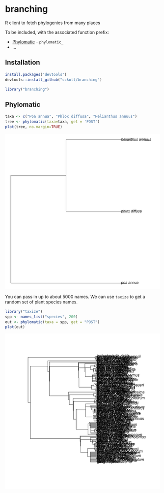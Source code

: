 branching
=======



R client to fetch phylogenies from many places

To be included, with the associated function prefix:

* [Phylomatic](http://phylodiversity.net/phylomatic/) - `phylomatic_`
* ...

## Installation


```r
install.packages("devtools")
devtools::install_github("sckott/branching")
```


```r
library("branching")
```

## Phylomatic


```r
taxa <- c("Poa annua", "Phlox diffusa", "Helianthus annuus")
tree <- phylomatic(taxa=taxa, get = 'POST')
plot(tree, no.margin=TRUE)
```

![plot of chunk unnamed-chunk-4](inst/img/unnamed-chunk-4-1.png) 

You can pass in up to about 5000 names. We can use `taxize` to get a random set of plant species names. 


```r
library("taxize")
spp <- names_list("species", 200)
out <- phylomatic(taxa = spp, get = "POST")
plot(out)
```

![plot of chunk unnamed-chunk-5](inst/img/unnamed-chunk-5-1.png) 
